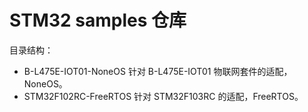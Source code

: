 # STM32 samples 仓库
目录结构：
- B-L475E-IOT01-NoneOS
    针对 B-L475E-IOT01 物联网套件的适配，NoneOS。
- STM32F102RC-FreeRTOS
    针对 STM32F103RC 的适配，FreeRTOS。
